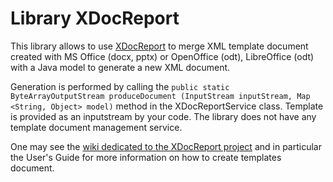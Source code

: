 # Library XDocReport

This library allows to use [XDocReport](https://github.com/opensagres/xdocreport) to merge XML template document created with MS Office (docx, pptx) or OpenOffice (odt), LibreOffice (odt) with a Java model to generate a new XML document.

Generation is performed by calling the `public static ByteArrayOutputStream produceDocument (InputStream inputStream, Map <String, Object> model)` method in the XDocReportService class.
Template is provided as an inputstream by your code. The library does not have any template document management service.

One may see the [wiki dedicated to the XDocReport project](https://github.com/opensagres/xdocreport/wiki) and in particular the User's Guide for more information on how to create templates document.
